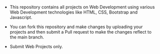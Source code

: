 - This repository contains all projects on Web Development using various Web Development technologies like HTML, CSS, Bootstrap and Javascript.

- You can fork this repository and make changes by uploading your projects and then submit a Pull request to make the changes reflect to the main branch.

- Submit Web Projects only.
